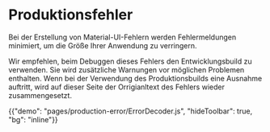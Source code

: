 # Produktionsfehler

<p class="description">Bei der Erstellung von Material-UI-Fehlern werden Fehlermeldungen minimiert, um die Größe Ihrer Anwendung zu verringern. </p>

Wir empfehlen, beim Debuggen dieses Fehlers den Entwicklungsbuild zu verwenden. Sie wird zusätzliche Warnungen vor möglichen Problemen enthalten. Wenn bei der Verwendung des Produktionsbuilds eine Ausnahme auftritt, wird auf dieser Seite der Orrigianltext des Fehlers wieder zusammengesetzt.

{{"demo": "pages/production-error/ErrorDecoder.js", "hideToolbar": true, "bg": "inline"}}
